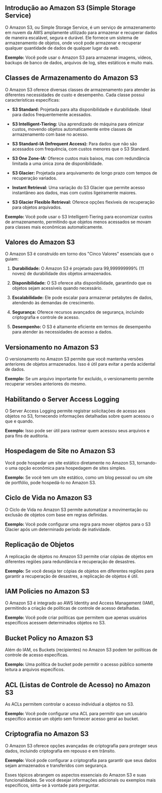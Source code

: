 ## Introdução ao Amazon S3 (Simple Storage Service)

O Amazon S3, ou Simple Storage Service, é um serviço de armazenamento em nuvem da AWS amplamente utilizado para armazenar e recuperar dados de maneira escalável, segura e durável. Ele fornece um sistema de armazenamento de objetos, onde você pode armazenar e recuperar qualquer quantidade de dados de qualquer lugar da web.

**Exemplo:** Você pode usar o Amazon S3 para armazenar imagens, vídeos, backups de banco de dados, arquivos de log, sites estáticos e muito mais.

## Classes de Armazenamento do Amazon S3

O Amazon S3 oferece diversas classes de armazenamento para atender às diferentes necessidades de custo e desempenho. Cada classe possui características específicas:

- **S3 Standard:** Projetada para alta disponibilidade e durabilidade. Ideal para dados frequentemente acessados.

- **S3 Intelligent-Tiering:** Usa aprendizado de máquina para otimizar custos, movendo objetos automaticamente entre classes de armazenamento com base no acesso.

- **S3 Standard-IA (Infrequent Access):** Para dados que não são acessados com frequência, com custos menores que o S3 Standard.

- **S3 One Zone-IA:** Oferece custos mais baixos, mas com redundância limitada a uma única zona de disponibilidade.

- **S3 Glacier:** Projetada para arquivamento de longo prazo com tempos de recuperação variados.

- **Instant Retrieval:** Uma variação do S3 Glacier que permite acesso instantâneo aos dados, mas com custos ligeiramente maiores.

- **S3 Glacier Flexible Retrieval:** Oferece opções flexíveis de recuperação para objetos arquivados.

**Exemplo:** Você pode usar o S3 Intelligent-Tiering para economizar custos de armazenamento, permitindo que objetos menos acessados se movam para classes mais econômicas automaticamente.

## Valores do Amazon S3

O Amazon S3 é construído em torno dos "Cinco Valores" essenciais que o guiam:

1. **Durabilidade:** O Amazon S3 é projetado para 99,999999999% (11 noves) de durabilidade dos objetos armazenados.

2. **Disponibilidade:** O S3 oferece alta disponibilidade, garantindo que os objetos sejam acessíveis quando necessário.

3. **Escalabilidade:** Ele pode escalar para armazenar petabytes de dados, atendendo às demandas de crescimento.

4. **Segurança:** Oferece recursos avançados de segurança, incluindo criptografia e controle de acesso.

5. **Desempenho:** O S3 é altamente eficiente em termos de desempenho para atender às necessidades de acesso a dados.

## Versionamento no Amazon S3

O versionamento no Amazon S3 permite que você mantenha versões anteriores de objetos armazenados. Isso é útil para evitar a perda acidental de dados.

**Exemplo:** Se um arquivo importante for excluído, o versionamento permite recuperar versões anteriores do mesmo.

## Habilitando o Server Access Logging

O Server Access Logging permite registrar solicitações de acesso aos objetos no S3, fornecendo informações detalhadas sobre quem acessou o que e quando.

**Exemplo:** Isso pode ser útil para rastrear quem acessou seus arquivos e para fins de auditoria.

## Hospedagem de Site no Amazon S3

Você pode hospedar um site estático diretamente no Amazon S3, tornando-o uma opção econômica para hospedagem de sites simples.

**Exemplo:** Se você tem um site estático, como um blog pessoal ou um site de portfólio, pode hospedá-lo no Amazon S3.

## Ciclo de Vida no Amazon S3

O Ciclo de Vida no Amazon S3 permite automatizar a movimentação ou exclusão de objetos com base em regras definidas.

**Exemplo:** Você pode configurar uma regra para mover objetos para o S3 Glacier após um determinado período de inatividade.

## Replicação de Objetos

A replicação de objetos no Amazon S3 permite criar cópias de objetos em diferentes regiões para redundância e recuperação de desastres.

**Exemplo:** Se você deseja ter cópias de objetos em diferentes regiões para garantir a recuperação de desastres, a replicação de objetos é útil.

## IAM Policies no Amazon S3

O Amazon S3 é integrado ao AWS Identity and Access Management (IAM), permitindo a criação de políticas de controle de acesso detalhadas.

**Exemplo:** Você pode criar políticas que permitem que apenas usuários específicos acessem determinados objetos no S3.

## Bucket Policy no Amazon S3

Além do IAM, os Buckets (recipientes) no Amazon S3 podem ter políticas de controle de acesso específicas.

**Exemplo:** Uma política de bucket pode permitir o acesso público somente leitura a arquivos específicos.

## ACL (Listas de Controle de Acesso) no Amazon S3

As ACLs permitem controlar o acesso individual a objetos no S3.

**Exemplo:** Você pode configurar uma ACL para permitir que um usuário específico acesse um objeto sem fornecer acesso geral ao bucket.

## Criptografia no Amazon S3

O Amazon S3 oferece opções avançadas de criptografia para proteger seus dados, incluindo criptografia em repouso e em trânsito.

**Exemplo:** Você pode configurar a criptografia para garantir que seus dados sejam armazenados e transferidos com segurança.

Esses tópicos abrangem os aspectos essenciais do Amazon S3 e suas funcionalidades. Se você desejar informações adicionais ou exemplos mais específicos, sinta-se à vontade para perguntar.
